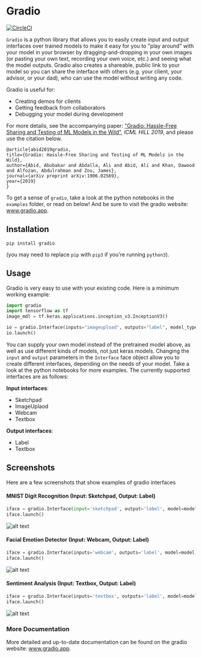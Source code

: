 # Gradio
[![CircleCI](https://circleci.com/gh/gradio-app/gradio.svg?style=svg)](https://circleci.com/gh/gradio-app/gradio)

`Gradio` is a python library that allows you to easily create input and output interfaces over trained models to make it easy for you to "play around" with your model in your browser by dragging-and-dropping in your own images (or pasting your own text, recording your own voice, etc.) and seeing what the model outputs. Gradio also creates a shareable, public link to your model so you can share the interface with others (e.g. your client, your advisor, or your dad), who can use the model without writing any code. 

Gradio is useful for:
* Creating demos for clients
* Getting feedback from collaborators
* Debugging your model during development

For more details, see the accompanying paper: ["Gradio: Hassle-Free Sharing and Testing of ML Models in the Wild"](https://arxiv.org/pdf/1906.02569.pdf), *ICML HILL 2019*, and please use the citation below.

```
@article{abid2019gradio,
title={Gradio: Hassle-Free Sharing and Testing of ML Models in the Wild},
author={Abid, Abubakar and Abdalla, Ali and Abid, Ali and Khan, Dawood and Alfozan, Abdulrahman and Zou, James},
journal={arXiv preprint arXiv:1906.02569},
year={2019}
}
```

To get a sense of `gradio`, take a look at the  python notebooks in the `examples` folder, or read on below! And be sure to visit the gradio website: www.gradio.app.

## Installation
```
pip install gradio
```
(you may need to replace `pip` with `pip3` if you're running `python3`).

## Usage

Gradio is very easy to use with your existing code. Here is a minimum working example:


```python
import gradio
import tensorflow as tf
image_mdl = tf.keras.applications.inception_v3.InceptionV3()

io = gradio.Interface(inputs="imageupload", outputs="label", model_type="keras", model=image_mdl)
io.launch()
```

You can supply your own model instead of the pretrained model above, as well as use different kinds of models, not just keras models. Changing the `input` and `output` parameters in the `Interface` face object allow you to create different interfaces, depending on the needs of your model. Take a look at the python notebooks for more examples. The currently supported interfaces are as follows:

**Input interfaces**:
* Sketchpad
* ImageUplaod
* Webcam
* Textbox

**Output interfaces**:
* Label
* Textbox

## Screenshots

Here are a few screenshots that show examples of gradio interfaces

#### MNIST Digit Recognition (Input: Sketchpad, Output: Label)

```python
iface = gradio.Interface(input='sketchpad', output='label', model=model, model_type='keras')
iface.launch()
```

![alt text](https://raw.githubusercontent.com/abidlabs/gradio/master/screenshots/mnist4.png)

#### Facial Emotion Detector (Input: Webcam, Output: Label)

```python
iface = gradio.Interface(inputs='webcam', outputs='label', model=model, model_type='keras')
iface.launch()
```

![alt text](https://raw.githubusercontent.com/abidlabs/gradio/master/screenshots/webcam_happy.png)

#### Sentiment Analysis (Input: Textbox, Output: Label)

```python
iface = gradio.Interface(inputs='textbox', outputs='label', model=model, model_type='keras')
iface.launch()
```

![alt text](https://raw.githubusercontent.com/abidlabs/gradio/master/screenshots/sentiment_positive.png)

### More Documentation

More detailed and up-to-date documentation can be found on the gradio website: www.gradio.app.



